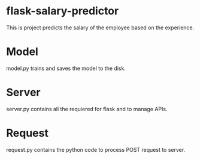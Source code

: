 # flask-salary-predictor
This is project predicts the salary of the employee based on the experience.

# Model
model.py trains and saves the model to the disk.

# Server
server.py contains all the requiered for flask and to manage APIs.

# Request
request.py contains the python code to process POST request to server.
